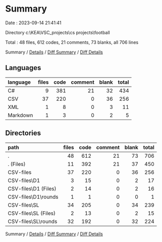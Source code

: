# Summary

Date : 2023-09-14 21:41:41

Directory c:\\KEA\\VSC_projects\\cs projects\\football

Total : 48 files,  612 codes, 21 comments, 73 blanks, all 706 lines

Summary / [Details](details.md) / [Diff Summary](diff.md) / [Diff Details](diff-details.md)

## Languages
| language | files | code | comment | blank | total |
| :--- | ---: | ---: | ---: | ---: | ---: |
| C# | 9 | 381 | 21 | 32 | 434 |
| CSV | 37 | 220 | 0 | 36 | 256 |
| XML | 1 | 8 | 0 | 3 | 11 |
| Markdown | 1 | 3 | 0 | 2 | 5 |

## Directories
| path | files | code | comment | blank | total |
| :--- | ---: | ---: | ---: | ---: | ---: |
| . | 48 | 612 | 21 | 73 | 706 |
| . (Files) | 11 | 392 | 21 | 37 | 450 |
| CSV-files | 37 | 220 | 0 | 36 | 256 |
| CSV-files\\D1 | 3 | 15 | 0 | 2 | 17 |
| CSV-files\\D1 (Files) | 2 | 14 | 0 | 2 | 16 |
| CSV-files\\D1\\rounds | 1 | 1 | 0 | 0 | 1 |
| CSV-files\\SL | 34 | 205 | 0 | 34 | 239 |
| CSV-files\\SL (Files) | 2 | 13 | 0 | 2 | 15 |
| CSV-files\\SL\\rounds | 32 | 192 | 0 | 32 | 224 |

Summary / [Details](details.md) / [Diff Summary](diff.md) / [Diff Details](diff-details.md)